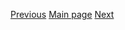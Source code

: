

















[Previous](/Victor.md)     [Main page](/README.md) [Next](/10PriorityRequirements.md)
